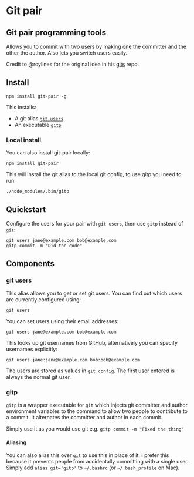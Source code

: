 # Git pair
## Git pair programming tools

Allows you to commit with two users by making one the committer and the other the author. Also lets you switch users easily.

Credit to @roylines for the original idea in his [gits](https://github.com/roylines/gits) repo.


## Install

	npm install git-pair -g

This installs:
- A git alias [`git users`](#git-users)
- An executable [`gitp`](#gitp)


### Local install

You can also install git-pair locally:

	npm install git-pair

This will install the git alias to the local git config, to use gitp you need to run:

	./node_modules/.bin/gitp


## Quickstart

Configure the users for your pair with `git users`, then use `gitp` instead of `git`:

	git users jane@example.com bob@example.com
	gitp commit -m "Did the code"


## Components

### git users

This alias allows you to get or set git users.
You can find out which users are currently configured using:

	git users

You can set users using their email addresses:

	git users jane@example.com bob@example.com

This looks up git usernames from GitHub, alternatively you can specify usernames explicitly:

	git users jane:jane@example.com bob:bob@example.com

The users are stored as values in `git config`. The first user entered is always the normal git user.


### gitp

`gitp` is a wrapper executable for `git` which injects git committer and author environment variables to the command to allow two people to contribute to a commit. It alternates the committer and author in each commit.

Simply use it as you would use git e.g. `gitp commit -m "Fixed the thing"`


#### Aliasing

You can also alias this over `git` to use this in place of it. I prefer this because it prevents people from accidentally committing with a single user. Simply add `alias git='gitp'` to `~/.bashrc` (or `~/.bash_profile` on Mac).

